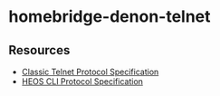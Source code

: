 # homebridge-denon-telnet

## Resources
- [Classic Telnet Protocol Specification](https://hometheaterreviewpro.com/how-to-control-your-denon-receiver-with-a-computer/#AVR_Control_Protocol)
- [HEOS CLI Protocol Specification](https://rn.dmglobal.com/usmodel/HEOS_CLI_ProtocolSpecification-Version-1.17.pdf)